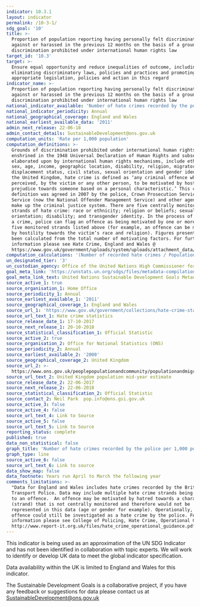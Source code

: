```yaml
---
indicator: 10.3.1
layout: indicator
permalink: /10-3-1/
sdg_goal: '10'
title: >-
  Proportion of population reporting having personally felt discriminated
  against or harassed in the previous 12 months on the basis of a ground of
  discrimination prohibited under international human rights law
target_id: '10.3'
target: >-
  Ensure equal opportunity and reduce inequalities of outcome, including by
  eliminating discriminatory laws, policies and practices and promoting
  appropriate legislation, policies and action in this regard
indicator_name: >-
  Proportion of population reporting having personally felt discriminated
  against or harassed in the previous 12 months on the basis of a ground of
  discrimination prohibited under international human rights law
national_indicator_available: 'Number of hate crimes recorded by the police per 1,000 population'
national_indicator_periodicity: Annual
national_geographical_coverage: England and Wales
national_earliest_available_data: '2011'
admin_next_release: 22-06-18
admin_contact_details: SustainableDevelopment@ons.gov.uk
computation_units: 'Rate per 1,000 population'
computation_definitions: >-
  Grounds of discrimination prohibited under international human rights law, as
  enshrined in the 1948 Universal Declaration of Human Rights and subsequently
  elaborated upon by international human rights mechanisms, include ethnicity,
  sex, age, income, geographic location, disability, religion, migratory or
  displacement status, civil status, sexual orientation and gender identity. In
  the United Kingdom, hate crime is defined as ‘any criminal offence which is
  perceived, by the victim or any other person, to be motivated by hostility or
  prejudice towards someone based on a personal characteristic.’ This common
  definition was agreed in 2007 by the police, Crown Prosecution Service, Prison
  Service (now the National Offender Management Service) and other agencies that
  make up the criminal justice system. There are five centrally monitored
  strands of hate crime: race or ethnicity; religion or beliefs; sexual
  orientation; disability; and transgender identity. In the process of recording
  a crime, police can flag an offence as being motivated by one or more of the
  five monitored strands listed above (for example, an offence can be motivated
  by hostility towards the victim’s race and religion). Figures presented have
  been calculated from the total number of motivating factors. For further
  information please see Hate Crime, England and Wales @
  https://www.gov.uk/government/uploads/system/uploads/attachment_data/file/652136/hate-crime-1617-hosb1717.pdf.
computation_calculations: '(Number of recorded hate crimes / Population) * 1,000'
un_designated_tier: '3'
un_custodian_agency: Office of the United Nations High Commissioner for Human Rights (OHCHR)
goal_meta_link: 'https://unstats.un.org/sdgs/files/metadata-compilation/Metadata-Goal-10.pdf'
goal_meta_link_text: United Nations Sustainable Development Goals Metadata (PDF 4.0 MB)
source_active_1: true
source_organisation_1: Home Office
source_periodicity_1: Annual
source_earliest_available_1: '2011'
source_geographical_coverage_1: England and Wales
source_url_1: 'https://www.gov.uk/government/collections/hate-crime-statistics'
source_url_text_1: Hate crime statistics
source_release_date_1: 17-10-2017
source_next_release_1: 20-10-2018
source_statistical_classification_1: Official Statistic
source_active_2: true
source_organisation_2: Office for National Statistics (ONS)
source_periodicity_2: Annual
source_earliest_available_2: '2000'
source_geographical_coverage_2: United Kingdom
source_url_2: >-
  https://www.ons.gov.uk/peoplepopulationandcommunity/populationandmigration/populationestimates/timeseries/ukpop/pop 
source_url_text_2: United Kingdom population mid-year estimate
source_release_date_2: 22-06-2017
source_next_release_2: 22-06-2018
source_statistical_classification_2: Official Statistic
source_contact_2: Neil Park  pop.info@ons.gsi.gov.uk
source_active_3: false
source_active_4: false
source_url_text_4: Link to Source
source_active_5: false
source_url_text_5: Link to Source
reporting_status: complete
published: true
data_non_statistical: false
graph_title: 'Number of hate crimes recorded by the police per 1,000 population'
graph_type: line
source_active_6: false
source_url_text_6: Link to source
data_show_map: false
data_footnote: Years run April to March the following year
comments_limitations: >-
  "Data for England and Wales includes hate crimes recorded by the Britsh
  Transport Police. Data may include multiple hate crime strands being assigned
  to an offence.  An offence may be motivated by hatred towards a characteristic
  (strand) that is not centrally monitored and therefore would not be
  represented in this data (age or gender for example). Operationally, such an
  offence could still be investigated as a hate crime by the police. For further
  information please see College of Policing, Hate Crime, Operational Guidance @
  http://www.report-it.org.uk/files/hate_crime_operational_guidance.pdf"
---
```

This indicator is being used as an approximation of the UN SDG Indicator and has not been identified in collaboration with topic experts. We will work to identify or develop UK data to meet the global indicator specification.
  
Data availability within the UK is limited to England and Wales for this indicator.
  
The Sustainable Development Goals is a collaborative project, if you have any feedback or suggestions for data please contact us at <SustainableDevelopment@ons.gov.uk>

